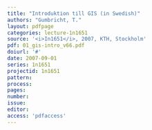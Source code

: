 ```yaml
---
title: "Introduktion till GIS (in Swedish)"
authors: "Gumbricht, T."
layout: pdfpage
categories: lecture-1n1651
source: '<i>In1651</i>, 2007, KTH, Stockholm'
pdf: 01_gis-intro_v66.pdf
doiurl: '#'
date: 2007-09-01
series: 1n1651
projectid: 1n1651
pattern:
process:
pages:
number:
issue:
editor:
access: 'pdfaccess'
---
```

